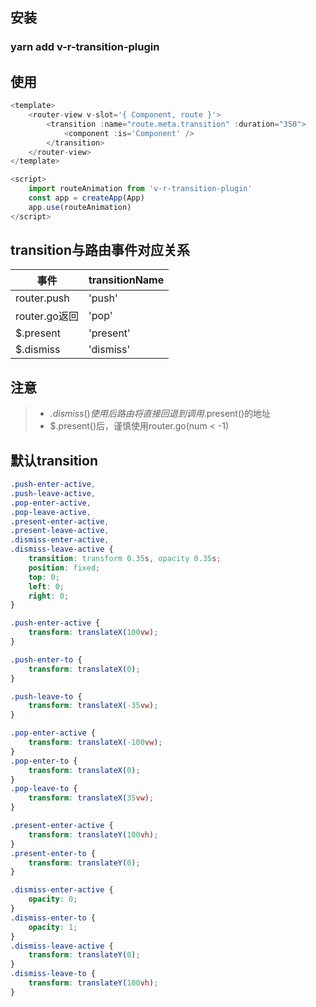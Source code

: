 ## 安装
### yarn add v-r-transition-plugin

## 使用
```javascript
<template>
    <router-view v-slot='{ Component, route }'>
        <transition :name="route.meta.transition" :duration="350">
            <component :is='Component' />
        </transition>
    </router-view>
</template>

<script>
    import routeAnimation from 'v-r-transition-plugin'
    const app = createApp(App)
    app.use(routeAnimation)
</script>
```

## transition与路由事件对应关系
| 事件 | transitionName |
| --- | --- |
| router.push | 'push' |
| router.go返回 | 'pop' |
| $.present | 'present' |
| $.dismiss | 'dismiss' |

## 注意
> * $.dismiss()使用后路由将直接回退到调用$.present()的地址
> * $.present()后，谨慎使用router.go(num < -1)

## 默认transition
```css
.push-enter-active,
.push-leave-active,
.pop-enter-active,
.pop-leave-active,
.present-enter-active,
.present-leave-active,
.dismiss-enter-active,
.dismiss-leave-active {
    transition: transform 0.35s, opacity 0.35s;
    position: fixed;
    top: 0;
    left: 0;
    right: 0;
}

.push-enter-active {
    transform: translateX(100vw);
}

.push-enter-to {
    transform: translateX(0);
}

.push-leave-to {
    transform: translateX(-35vw);
}

.pop-enter-active {
    transform: translateX(-100vw);
}
.pop-enter-to {
    transform: translateX(0);
}
.pop-leave-to {
    transform: translateX(35vw);
}

.present-enter-active {
    transform: translateY(100vh);
}
.present-enter-to {
    transform: translateY(0);
}

.dismiss-enter-active {
    opacity: 0;
}
.dismiss-enter-to {
    opacity: 1;
}
.dismiss-leave-active {
    transform: translateY(0);
}
.dismiss-leave-to {
    transform: translateY(100vh);
}

```

